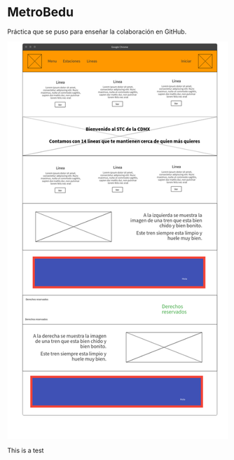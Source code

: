 # MetroBedu
Práctica que se puso para enseñar la colaboración en GitHub.

![Alt text](Practica.png?raw=true "Title")

This is a test